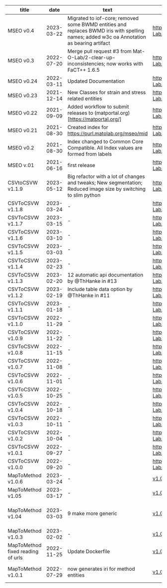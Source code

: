 | title | date | text | link | subtitle |
|   ---  |  ---  | ---  | ---  | ---  |
| MSEO v0.4 | 2023-03-22 | Migrated to iof-core; removed some BWMD entities and replaces BWMD iris with spelling names; added w3c oa Annotation as bearing artifact | https://github.com/Mat-O-Lab/MSEO/compare/v0.3...v0.4 | - |
| MSEO v0.3 | 2022-07-20 | Merge pull request #3 from Mat-O-Lab/2-clear-up-inconsistencies; now works with FaCT++ 1.6.5 | https://github.com/Mat-O-Lab/MSEO/compare/v0.24...v0.3 | - |
| MSEO v0.24 | 2022-03-11 | Updated Documentation | https://github.com/Mat-O-Lab/MSEO/compare/v0.23...v0.24 | - |
| MSEO v0.23 | 2021-12-14 | New Classes for strain and stress related entities | https://github.com/Mat-O-Lab/MSEO/compare/v0.22...v0.23 | - |
| MSEO v0.22 | 2021-09-09 | Added workflow to submit releases to (matportal.org)[https://matportal.org/] | https://github.com/Mat-O-Lab/MSEO/compare/v0.21...v0.22 | - |
| MSEO v0.21 | 2021-08-30 | Created index for https://purl.matolab.org/mseo/mid | https://github.com/Mat-O-Lab/MSEO/compare/v0.2...v0.21 | - |
| MSEO v0.2 | 2021-08-30 | Index changed to Common Core Compatible. All Index values are formed from labels | https://github.com/Mat-O-Lab/MSEO/compare/v.01...v0.2 | - |
| MSEO v.01 | 2021-06-16 | first release | https://github.com/Mat-O-Lab/MSEO/compare/initial...v.01 | - |
| CSVtoCSVW v1.1.9 |  2023-05-12 |  Big refactor with a lot of changes and tweaks; New segmentation; Reduced image size by switching to slim python |  https://github.com/Mat-O-Lab/CSVtoCSVW/releases/tag/v1.1.9 | - |
| CSVToCSVW v1.1.8 | 2023-03-24 | - | https://github.com/Mat-O-Lab/CSVtoCSVW/releases/tag/v1.1.8 | - |
| CSVToCSVW v1.1.7 | 2023-03-15 | - | https://github.com/Mat-O-Lab/CSVtoCSVW/releases/tag/v1.1.7 | - |
| CSVToCSVW v1.1.6 | 2023-03-10 | - | https://github.com/Mat-O-Lab/CSVtoCSVW/releases/tag/v1.1.6 | - |
| CSVToCSVW v1.1.5 | 2023-03-03 | - | https://github.com/Mat-O-Lab/CSVtoCSVW/releases/tag/v1.1.5 | - |
| CSVToCSVW v1.1.4 | 2023-02-23 | - | https://github.com/Mat-O-Lab/CSVtoCSVW/releases/tag/v1.1.4 | - |
| CSVToCSVW v1.1.3 | 2023-02-20 | 12 automatic api documentation by @ThHanke in #13 | https://github.com/Mat-O-Lab/CSVtoCSVW/releases/tag/v1.1.3 | - |
| CSVToCSVW v1.1.2 | 2023-02-19 | Include table data option by @ThHanke in #11 | https://github.com/Mat-O-Lab/CSVtoCSVW/releases/tag/v1.1.2 | - |
| CSVToCSVW v1.1.1 | 2023-01-18 | - | https://github.com/Mat-O-Lab/CSVtoCSVW/releases/tag/v1.1.1 | - |
| CSVToCSVW v1.1.0 | 2022-11-29 | - | https://github.com/Mat-O-Lab/CSVtoCSVW/releases/tag/v1.1.0 | - |
| CSVToCSVW v1.0.9 | 2022-11-22 | - | https://github.com/Mat-O-Lab/CSVtoCSVW/releases/tag/v1.0.9 | - |
| CSVToCSVW v1.0.8 | 2022-11-15 | - | https://github.com/Mat-O-Lab/CSVtoCSVW/releases/tag/v1.0.8 | - |
| CSVToCSVW v1.0.7 | 2022-11-08 | - | https://github.com/Mat-O-Lab/CSVtoCSVW/releases/tag/v1.0.7 | - |
| CSVToCSVW v1.0.6 | 2022-11-01 | - | https://github.com/Mat-O-Lab/CSVtoCSVW/releases/tag/v1.0.6 | - |
| CSVToCSVW v1.0.5 | 2022-10-25 | - | https://github.com/Mat-O-Lab/CSVtoCSVW/releases/tag/v1.0.5 | - |
| CSVToCSVW v1.0.4 | 2022-10-18 | - | https://github.com/Mat-O-Lab/CSVtoCSVW/releases/tag/v1.0.4 | - |
| CSVToCSVW v1.0.3 | 2022-10-11 | - | https://github.com/Mat-O-Lab/CSVtoCSVW/releases/tag/v1.0.3 | - |
| CSVToCSVW v1.0.2 | 2022-10-04 | - | https://github.com/Mat-O-Lab/CSVtoCSVW/releases/tag/v1.0.2 | - |
| CSVToCSVW v1.0.1 | 2022-09-27 | - | https://github.com/Mat-O-Lab/CSVtoCSVW/releases/tag/v1.0.1 | - |
| CSVToCSVW v1.0.0 | 2022-09-20 | - | https://github.com/Mat-O-Lab/CSVtoCSVW/releases/tag/v1.0.0 | - |
| MapToMethod v1.0.6 | 2023-03-24 | - | [v1.05...v1.0.6](https://github.com/Mat-O-Lab/MapToMethod/releases/tag/v1.0.6) | - |
| MapToMethod v1.05 | 2023-03-17 | - | [v1.04...v1.05](https://github.com/Mat-O-Lab/MapToMethod/releases/tag/v1.05) | - |
| MapToMethod v1.04 | 2023-03-03 | 9 make more generic | [v1.0.3...v1.04](https://github.com/Mat-O-Lab/MapToMethod/releases/tag/v1.04) | Making things more generic |
| MapToMethod v1.0.3 | 2023-02-02 | - | [v1.0.2...v1.0.3](https://github.com/Mat-O-Lab/MapToMethod/releases/tag/v1.0.3) | - |
| MapToMethod fixed reading of urls | 2022-11-25 | Update Dockerfile | [v1.0.2](https://github.com/Mat-O-Lab/MapToMethod/releases/tag/v1.0.2) | Fixing URL reading |
| MapToMethod v1.0.1 | 2022-07-29 | now generates iri for method entities | [v1.0...v1.0.1](https://github.com/Mat-O-Lab/MapToMethod/releases/tag/v1.0.1) | Enhancing method entities |
